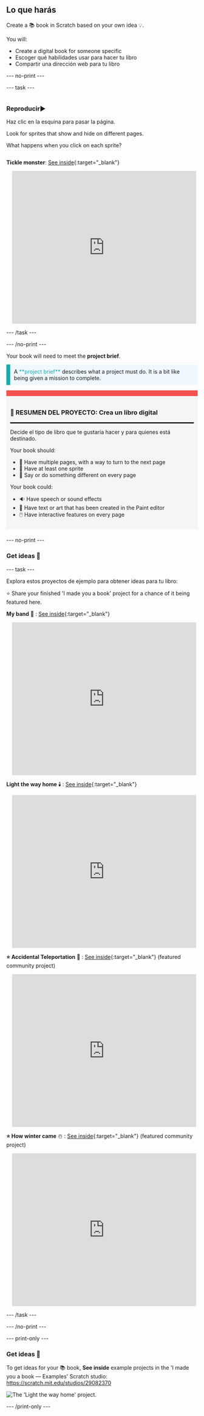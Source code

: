 ## Lo que harás

Create a 📚 book in Scratch based on your own idea 💡.

You will:

+ Create a digital book for someone specific
+ Escoger qué habilidades usar para hacer tu libro
+ Compartir una dirección web para tu libro

--- no-print ---

--- task ---

<div style="display: flex; flex-wrap: wrap">
<div style="flex-basis: 200px; flex-grow: 1">

### Reproducir▶️ 

Haz clic en la esquina para pasar la página.

Look for sprites that show and hide on different pages.
  
What happens when you click on each sprite?

</div>
<div>
  
**Tickle monster**: [See inside](https://scratch.mit.edu/projects/500189097/editor){:target="_blank"}
<div class="scratch-preview" style="margin-left: 15px;">
  <iframe allowtransparency="true" width="485" height="402" src="https://scratch.mit.edu/projects/embed/500189097/?autostart=false" frameborder="0"></iframe>
</div>

</div>
</div>

--- /task ---

--- /no-print ---

Your book will need to meet the **project brief**.

<p style="border-left: solid; border-width:10px; border-color: #0faeb0; background-color: aliceblue; padding: 10px;">
A <span style="color: #0faeb0">**project brief**</span> describes what a project must do. It is a bit like being given a mission to complete.
</p>

<div style="border-top: 15px solid #f3524f; background-color: whitesmoke; margin-bottom: 20px; padding: 10px;">

### 🎯 RESUMEN DEL PROYECTO: Crea un **libro digital**
<hr style="border-top: 2px solid black;">

Decide el tipo de libro que te gustaría hacer y para quienes está destinado. 

Your book should:
+ 📃 Have multiple pages, with a way to turn to the next page
+ 🐢 Have at least one sprite
+ 💬 Say or do something different on every page

Your book could:
+ 🔉 Have speech or sound effects 
+ 🎨 Have text or art that has been created in the Paint editor
+ 🖱️ Have interactive features on every page
</div>

--- no-print ---

### Get ideas 💭

--- task ---

Explora estos proyectos de ejemplo para obtener ideas para tu libro:

⭐ Share your finished 'I made you a book' project for a chance of it being featured here.

**My band** 🎸 : [See inside](https://scratch.mit.edu/projects/724148783/editor){:target="_blank"}
<div class="scratch-preview" style="margin-left: 15px;">
  <iframe allowtransparency="true" width="485" height="402" src="https://scratch.mit.edu/projects/embed/724148783/?autostart=false" frameborder="0"></iframe>
</div>

**Light the way home** 🕯️ : [See inside](https://scratch.mit.edu/projects/499860786/editor){:target="_blank"}
<div class="scratch-preview" style="margin-left: 15px;">
  <iframe allowtransparency="true" width="485" height="402" src="https://scratch.mit.edu/projects/embed/499860786/?autostart=false" frameborder="0"></iframe>
</div>

**⭐ Accidental Teleportation** 🚀 : [See inside](https://scratch.mit.edu/projects/793833913/editor){:target="_blank"} (featured community project)
<div class="scratch-preview" style="margin-left: 15px;">
  <iframe allowtransparency="true" width="485" height="402" src="https://scratch.mit.edu/projects/embed/793833913/?autostart=false" frameborder="0"></iframe>
</div>

**⭐ How winter came** ☃️ : [See inside](https://scratch.mit.edu/projects/707648744/editor){:target="_blank"} (featured community project)
<div class="scratch-preview" style="margin-left: 15px;">
  <iframe allowtransparency="true" width="485" height="402" src="https://scratch.mit.edu/projects/embed/707648744/?autostart=false" frameborder="0"></iframe>
</div>

--- /task ---

--- /no-print ---

--- print-only ---

### Get ideas 💭

To get ideas for your 📚 book, **See inside** example projects in the 'I made you a book — Examples' Scratch studio: https://scratch.mit.edu/studios/29082370

![The 'Light the way home' project.](images/showcase_static.png)

--- /print-only ---


